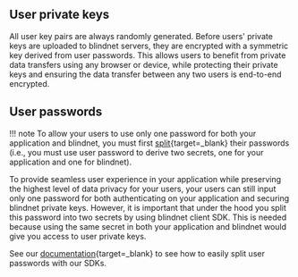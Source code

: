 
## User private keys

All user key pairs are always randomly generated. Before users' private keys are uploaded to blindnet servers, they are encrypted with a symmetric key derived from user passwords. This allows users to benefit from private data transfers using any browser or device, while protecting their private keys and ensuring the data transfer between any two users is end-to-end encrypted.

## User passwords

!!! note
    To allow your users to use only one password for both your application and blindnet, you must first [split](../guides/managing_users_access.md#splitting_passwords){target=_blank} their passwords (i.e., you must use user password to derive two secrets, one for your application and one for blindnet).

To provide seamless user experience in your application while preserving the highest level of data privacy for your users, your users can still input only one password for both authenticating on your application and securing blindnet private keys. However, it is important that under the hood you split this password into two secrets by using blindnet client SDK. This is needed because using the same secret in both your application and blindnet would give you access to user private keys. 

See our [documentation](../guides/managing_users_access.md#splitting_passwords){target=_blank} to see how to easily split user passwords with our SDKs.